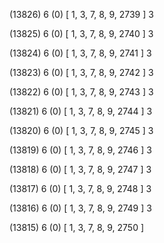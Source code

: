 (13826) 6 (0) [ 1, 3, 7, 8, 9, 2739 ] 3 


(13825) 6 (0) [ 1, 3, 7, 8, 9, 2740 ] 3 


(13824) 6 (0) [ 1, 3, 7, 8, 9, 2741 ] 3 


(13823) 6 (0) [ 1, 3, 7, 8, 9, 2742 ] 3 


(13822) 6 (0) [ 1, 3, 7, 8, 9, 2743 ] 3 


(13821) 6 (0) [ 1, 3, 7, 8, 9, 2744 ] 3 


(13820) 6 (0) [ 1, 3, 7, 8, 9, 2745 ] 3 


(13819) 6 (0) [ 1, 3, 7, 8, 9, 2746 ] 3 


(13818) 6 (0) [ 1, 3, 7, 8, 9, 2747 ] 3 


(13817) 6 (0) [ 1, 3, 7, 8, 9, 2748 ] 3 


(13816) 6 (0) [ 1, 3, 7, 8, 9, 2749 ] 3 


(13815) 6 (0) [ 1, 3, 7, 8, 9, 2750 ]  

